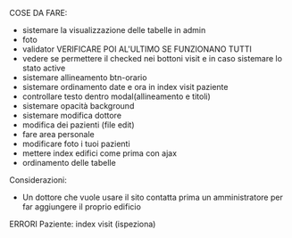 COSE DA FARE:
- sistemare la visualizzazione delle tabelle in admin
- foto
- validator VERIFICARE POI AL'ULTIMO SE FUNZIONANO TUTTI
- vedere se permettere il checked nei bottoni visit e in caso sistemare lo stato active
- sistemare allineamento btn-orario
- sistemare ordinamento date e ora in index visit paziente
- controllare testo dentro modal(allineamento e titoli)
- sistemare opacità background
- sistemare modifica dottore
- modifica dei pazienti (file edit)
- fare area personale
- modificare foto i tuoi pazienti
- mettere index edifici come prima con ajax
- ordinamento delle tabelle 

Considerazioni:
- Un dottore che vuole usare il sito contatta prima un amministratore per far aggiungere il proprio edificio

ERRORI
Paziente: index visit (ispeziona)